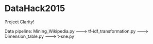 # DataHack2015
Project Clarity!

Data pipeline: 
Mining_Wikipedia.py ---> tf-idf_transformation.py ---> Dimension_table.py ---> t-sne.py

